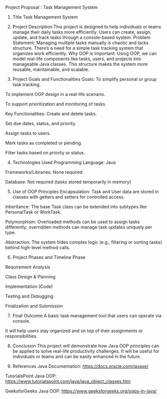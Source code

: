 Project Proposal : Task Management System
1. Title
 Task Management System
2. Project Description
This project is designed to help individuals or teams manage their daily tasks more efficiently. Users can create, assign, update, and track tasks through a console-based system.
Problem Statement:
 Managing multiple tasks manually is chaotic and lacks structure. There’s a need for a simple task tracking system that organizes work efficiently.
Why OOP is Important:
 Using OOP, we can model real-life components like tasks, users, and projects into manageable Java classes. This structure makes the system more reusable, maintainable, and scalable.

3. Project Goals and Functionalities
Goals:
To simplify personal or group task tracking.


To implement OOP design in a real-life scenario.


To support prioritization and monitoring of tasks.


Key Functionalities:
Create and delete tasks.


Set due dates, status, and priority.


Assign tasks to users.


Mark tasks as completed or pending.


Filter tasks based on priority or status.



4. Technologies Used
Programming Language: Java


Frameworks/Libraries: None required


Database: Not required (tasks stored temporarily in memory)



5. Use of OOP Principles
Encapsulation:
 Task and User data are stored in classes with getters and setters for controlled access.


Inheritance:
 The base Task class can be extended into subtypes like PersonalTask or WorkTask.


Polymorphism:
 Overloaded methods can be used to assign tasks differently; overridden methods can manage task updates uniquely per type.


Abstraction:
 The system hides complex logic (e.g., filtering or sorting tasks) behind high-level method calls.



6. Project Phases and Timeline
Phase


Requirement Analysis


Class Design & Planning


Implementation (Code)


Testing and Debugging


Finalization and Submission




7. Final Outcome
A basic task management tool that users can operate via console.


It will help users stay organized and on top of their assignments or responsibilities.



8. Conclusion
This project will demonstrate how Java OOP principles can be applied to solve real-life productivity challenges. It will be useful for individuals or teams and can be easily enhanced in the future.

9. References
Java Documentation: https://docs.oracle.com/javase/


TutorialsPoint Java OOP: https://www.tutorialspoint.com/java/java_object_classes.htm


GeeksforGeeks Java OOP: https://www.geeksforgeeks.org/oops-in-java/
